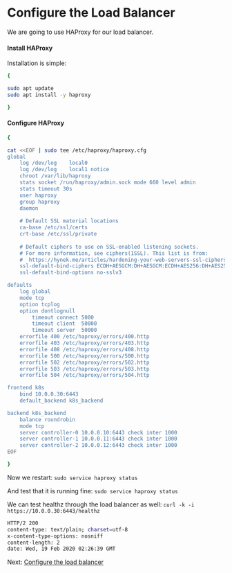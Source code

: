 # Configure the Load Balancer

We are going to use HAProxy for our load balancer.

#### Install HAProxy

Installation is simple:

```bash
{

sudo apt update
sudo apt install -y haproxy

}
```

#### Configure HAProxy

```bash
{

cat <<EOF | sudo tee /etc/haproxy/haproxy.cfg
global
    log /dev/log	local0
    log /dev/log	local1 notice
    chroot /var/lib/haproxy
    stats socket /run/haproxy/admin.sock mode 660 level admin
    stats timeout 30s
    user haproxy
    group haproxy
    daemon
    
    # Default SSL material locations
    ca-base /etc/ssl/certs
    crt-base /etc/ssl/private
    
    # Default ciphers to use on SSL-enabled listening sockets.
    # For more information, see ciphers(1SSL). This list is from:
    #  https://hynek.me/articles/hardening-your-web-servers-ssl-ciphers/
    ssl-default-bind-ciphers ECDH+AESGCM:DH+AESGCM:ECDH+AES256:DH+AES256:ECDH+AES128:DH+AES:ECDH+3DES:DH+3DES:RSA+AESGCM:RSA+AES:RSA+3DES:!aNULL:!MD5:!DSS
    ssl-default-bind-options no-sslv3

defaults
    log global
    mode tcp
    option tcplog
    option dontlognull
        timeout connect 5000
        timeout client  50000
        timeout server  50000
    errorfile 400 /etc/haproxy/errors/400.http
    errorfile 403 /etc/haproxy/errors/403.http
    errorfile 408 /etc/haproxy/errors/408.http
    errorfile 500 /etc/haproxy/errors/500.http
    errorfile 502 /etc/haproxy/errors/502.http
    errorfile 503 /etc/haproxy/errors/503.http
    errorfile 504 /etc/haproxy/errors/504.http

frontend k8s
    bind 10.0.0.30:6443
    default_backend k8s_backend

backend k8s_backend
    balance roundrobin
    mode tcp
    server controller-0 10.0.0.10:6443 check inter 1000
    server controller-1 10.0.0.11:6443 check inter 1000
    server controller-2 10.0.0.12:6443 check inter 1000
EOF

}
```

Now we restart: `sudo service haproxy status`

And test that it is running fine: `sudo service haproxy status`

We can test healthz through the load balancer as well: `curl -k -i https://10.0.0.30:6443/healthz`

```bash
HTTP/2 200 
content-type: text/plain; charset=utf-8
x-content-type-options: nosniff
content-length: 2
date: Wed, 19 Feb 2020 02:26:39 GMT
```

Next: [Configure the load balancer](docs/06-config-lb.md)

